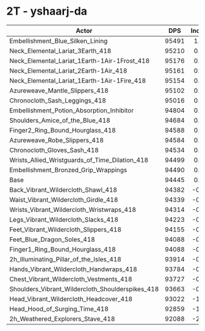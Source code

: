 # 2T - yshaarj-da
| Actor | DPS | Increase |
|---|:---:|:---:|
|Embellishment_Blue_Silken_Lining|95491|1.11%|
|Neck_Elemental_Lariat_3Earth_418|95210|0.81%|
|Neck_Elemental_Lariat_1Earth-1Air-1Frost_418|95176|0.77%|
|Neck_Elemental_Lariat_2Earth-1Air_418|95161|0.76%|
|Neck_Elemental_Lariat_1Earth-1Air-1Fire_418|95154|0.75%|
|Azureweave_Mantle_Slippers_418|95102|0.70%|
|Chronocloth_Sash_Leggings_418|95016|0.61%|
|Embellishment_Potion_Absorption_Inhibitor|94804|0.38%|
|Shoulders_Amice_of_the_Blue_418|94684|0.25%|
|Finger2_Ring_Bound_Hourglass_418|94588|0.15%|
|Azureweave_Robe_Slippers_418|94584|0.15%|
|Chronocloth_Gloves_Sash_418|94534|0.09%|
|Wrists_Allied_Wristguards_of_Time_Dilation_418|94499|0.06%|
|Embellishment_Bronzed_Grip_Wrappings|94490|0.05%|
|Base|94445|0.00%|
|Back_Vibrant_Wildercloth_Shawl_418|94382|-0.07%|
|Waist_Vibrant_Wildercloth_Girdle_418|94339|-0.11%|
|Wrists_Vibrant_Wildercloth_Wristwraps_418|94314|-0.14%|
|Legs_Vibrant_Wildercloth_Slacks_418|94223|-0.23%|
|Feet_Vibrant_Wildercloth_Slippers_418|94155|-0.31%|
|Feet_Blue_Dragon_Soles_418|94088|-0.38%|
|Finger1_Ring_Bound_Hourglass_418|94088|-0.38%|
|2h_Illuminating_Pillar_of_the_Isles_418|93914|-0.56%|
|Hands_Vibrant_Wildercloth_Handwraps_418|93784|-0.70%|
|Chest_Vibrant_Wildercloth_Vestments_418|93727|-0.76%|
|Shoulders_Vibrant_Wildercloth_Shoulderspikes_418|93663|-0.83%|
|Head_Vibrant_Wildercloth_Headcover_418|93022|-1.51%|
|Head_Hood_of_Surging_Time_418|92859|-1.68%|
|2h_Weathered_Explorers_Stave_418|92088|-2.50%|
